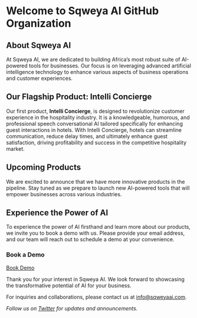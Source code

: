# Welcome to Sqweya AI GitHub Organization

## About Sqweya AI

At Sqweya AI, we are dedicated to building Africa’s most robust suite of AI-powered tools for businesses. Our focus is on leveraging advanced artificial intelligence technology to enhance various aspects of business operations and customer experiences.

## Our Flagship Product: Intelli Concierge

Our first product, **Intelli Concierge**, is designed to revolutionize customer experience in the hospitality industry. It is a knowledgeable, humorous, and professional speech conversational AI tailored specifically for enhancing guest interactions in hotels. With Intelli Concierge, hotels can streamline communication, reduce delay times, and ultimately enhance guest satisfaction, driving profitability and success in the competitive hospitality market.

## Upcoming Products

We are excited to announce that we have more innovative products in the pipeline. Stay tuned as we prepare to launch new AI-powered tools that will empower businesses across various industries.

## Experience the Power of AI

To experience the power of AI firsthand and learn more about our products, we invite you to book a demo with us. Please provide your email address, and our team will reach out to schedule a demo at your convenience.

### Book a Demo
[Book Demo](mailto:demo@sqweyaai.com)

Thank you for your interest in Sqweya AI. We look forward to showcasing the transformative potential of AI for your business. 

For inquiries and collaborations, please contact us at [info@sqweyaai.com](mailto:info@sqweyaai.com).

*Follow us on [Twitter](https://twitter.com/sqweyaai) for updates and announcements.*
